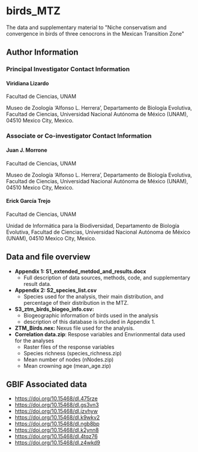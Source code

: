# birds_MTZ
The data and supplementary material to "Niche conservatism and convergence in birds of three cenocrons in the Mexican Transition Zone"

## Author Information

### Principal Investigator Contact Information
#### Viridiana Lizardo
Facultad de Ciencias, UNAM

Museo de Zoología ‘Alfonso L. Herrera’, Departamento de Biología Evolutiva, Facultad de Ciencias, Universidad Nacional Autónoma de México (UNAM), 04510 Mexico City, Mexico.


### Associate or Co-investigator Contact Information
#### Juan J. Morrone
Facultad de Ciencias, UNAM

Museo de Zoología ‘Alfonso L. Herrera’, Departamento de Biología Evolutiva, Facultad de Ciencias, Universidad Nacional Autónoma de México (UNAM), 04510 Mexico City, Mexico.


#### Erick García Trejo
Facultad de Ciencias, UNAM

Unidad de Informática para la Biodiversidad, Departamento de Biología Evolutiva, Facultad de Ciencias, Universidad Nacional Autónoma de México (UNAM), 04510 Mexico City, Mexico.


## Data and file overview
  - **Appendix 1: S1_extended_metdod_and_results.docx**
    -  Full description of data sources, methods, code, and supplementary result data.
  - **Appendix 2: S2_species_list.csv**
    - Species used for the analysis, their main distribution, and percentage of their distribution in the MTZ.
  - **S3_ztm_birds_biogeo_info.csv:** 
	  - Biogeographic information of birds used in the analysis 
  	- description of this database is included in Appendix 1.
  -  **ZTM_Birds.nex:** Nexus file used for the analysis. 
  -  **Correlation data.zip**: Respose variables and Envrionmental data used for the analyses 
	  -  Raster files of the response variables
	    - Species richness (species_richness.zip)
	  	- Mean number of nodes (nNodes.zip)
	  	- Mean crowning age (mean_age.zip)
    
## GBIF Associated data
  - https://doi.org/10.15468/dl.475rze
  - https://doi.org/10.15468/dl.gs3vn3
  - https://doi.org/10.15468/dl.jzvhyw
  - https://doi.org/10.15468/dl.k9wkv2
  - https://doi.org/10.15468/dl.ngb8bp
  - https://doi.org/10.15468/dl.k2ynn8
  - https://doi.org/10.15468/dl.4tqz76
  - https://doi.org/10.15468/dl.z4wkd9

    
